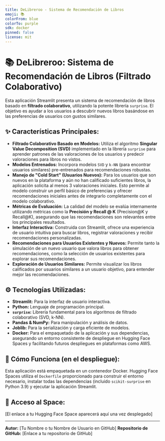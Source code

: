 ```yaml
---
title: DeLibreroo - Sistema de Recomendación de Libros
emoji: 📚
colorFrom: blue
colorTo: purple
sdk: docker
pinned: false
license: mit
---
```


# 📚 DeLibreroo: Sistema de Recomendación de Libros (Filtrado Colaborativo)

Esta aplicación Streamlit presenta un sistema de recomendación de libros basado en **filtrado colaborativo**, utilizando la potente librería `surprise`. El objetivo es ayudar a los usuarios a descubrir nuevos libros basándose en las preferencias de usuarios con gustos similares.

## ✨ Características Principales:

* **Filtrado Colaborativo Basado en Modelos:** Utiliza el algoritmo **Singular Value Decomposition (SVD)** implementado en la librería `surprise` para aprender patrones de las valoraciones de los usuarios y predecir valoraciones para libros no vistos.
* **Modelos Entrenados:** Incorpora modelos `SVD` y `k-NN` (para encontrar usuarios similares) pre-entrenados para recomendaciones robustas.
* **Manejo de "Cold Start" (Usuarios Nuevos):** Para los usuarios que son nuevos en la plataforma y aún no han calificado suficientes libros, la aplicación solicita al menos 3 valoraciones iniciales. Esto permite al modelo construir un perfil básico de preferencias y ofrecer recomendaciones iniciales antes de integrarlo completamente con el modelo colaborativo.
* **Métricas de Evaluación:** La calidad del modelo se evalúa internamente utilizando métricas como la **Precisión y Recall @ K** (Precision@K y Recall@K), asegurando que las recomendaciones son relevantes entre los principales resultados.
* **Interfaz Interactiva:** Construida con Streamlit, ofrece una experiencia de usuario intuitiva para buscar libros, registrar valoraciones y recibir recomendaciones personalizadas.
* **Recomendaciones para Usuarios Existentes y Nuevos:** Permite tanto la simulación de un nuevo usuario que valora libros para obtener recomendaciones, como la selección de usuarios existentes para explorar sus recomendaciones.
* **Exploración de Usuarios Similares:** Permite visualizar los libros calificados por usuarios similares a un usuario objetivo, para entender mejor las recomendaciones.

## ⚙️ Tecnologías Utilizadas:

* **Streamlit:** Para la interfaz de usuario interactiva.
* **Python:** Lenguaje de programación principal.
* **`surprise`:** Librería fundamental para los algoritmos de filtrado colaborativo (SVD, k-NN).
* **Pandas & NumPy:** Para manipulación y análisis de datos.
* **Joblib:** Para la serialización y carga eficiente de modelos.
* **Docker:** Para el empaquetado de la aplicación y sus dependencias, asegurando un entorno consistente de despliegue en Hugging Face Spaces y facilitando futuros despliegues en plataformas como AWS.

## 🚀 Cómo Funciona (en el despliegue):

Esta aplicación está empaquetada en un contenedor Docker. Hugging Face Spaces utiliza el `Dockerfile` proporcionado para construir el entorno necesario, instalar todas las dependencias (incluido `scikit-surprise` en Python 3.9) y ejecutar la aplicación Streamlit.

## 🔗 Acceso al Space:

[El enlace a tu Hugging Face Space aparecerá aquí una vez desplegado]

---
**Autor:** [Tu Nombre o tu Nombre de Usuario en GitHub]
**Repositorio de GitHub:** [Enlace a tu repositorio de GitHub]